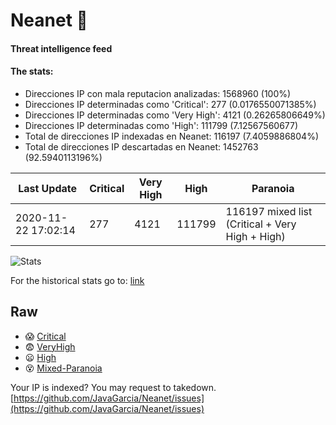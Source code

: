 # Neanet :hocho:
#### Threat intelligence feed
#### The stats:

- Direcciones IP con mala reputacion analizadas: 1568960 (100%)
- Direcciones IP determinadas como 'Critical':  277 (0.0176550071385%)
- Direcciones IP determinadas como 'Very High':  4121 (0.26265806649%)
- Direcciones IP determinadas como 'High':  111799 (7.12567560677)
- Total de direcciones IP indexadas en Neanet:  116197 (7.4059886804%)
- Total de direcciones IP descartadas en Neanet:  1452763 (92.5940113196%)

| Last Update | Critical | Very High | High | Paranoia |
| --- | --- | --- | --- | --- |
| 2020-11-22 17:02:14 | 277 | 4121 | 111799 | 116197 mixed list (Critical + Very High + High)|

![Stats](https://docs.google.com/spreadsheets/d/e/2PACX-1vSnaNMIXVabIpDJjufMlzH7poXnshF3mgd8Is1g9ytUEzVsP5my4Trn8f-xkoLLQ38xpL3HtmUexLo6/pubchart?oid=501124687&format=image)

For the historical stats go to: [link](/stats.csv)
## Raw
- :scream: [Critical](https://raw.githubusercontent.com/JavaGarcia/Neanet/master/blacklists/neanet_critical.txt)
- :fearful: [VeryHigh](https://raw.githubusercontent.com/JavaGarcia/Neanet/master/blacklists/neanet_veryHigh.txtt)
- :frowning: [High](https://raw.githubusercontent.com/JavaGarcia/Neanet/master/blacklists/neanet_high.txt)
- :dizzy_face: [Mixed-Paranoia](https://raw.githubusercontent.com/JavaGarcia/Neanet/master/blacklists/neanet_all.txt)


Your IP is indexed? You may request to takedown. [https://github.com/JavaGarcia/Neanet/issues](https://github.com/JavaGarcia/Neanet/issues)

























































































































































































































































































































































































































































































































































































































































































































































































































































































































































































































































































































































































































































































































































































































































































































































































































































































































































































































































































































































































































































































































































































































































































































































































































